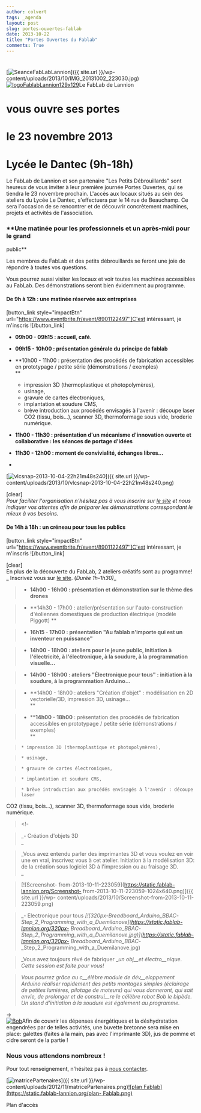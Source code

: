 ```yaml
---
author: colvert
tags: _agenda
layout: post
slug: portes-ouvertes-fablab
date: 2013-10-22
title: "Portes Ouvertes du Fablab"
comments: True
---
```

#
[![SeanceFabLabLannion](https://static.fablab-lannion.org/IMG_20131002_223030-1024x768.jpg)]({{ site.url }}/wp-
content/uploads/2013/10/IMG_20131002_223030.jpg)[![logoFablabLannion129x129](https://static.fablab-lannion.org/logoFablabLannion129x129.png)](https://static.fablab-lannion.org/logoFablabLannion129x129.png)Le
FabLab de Lannion

# vous ouvre ses portes

# le 23 novembre 2013

#  Lycée le Dantec (9h-18h)



Le FabLab de Lannion et son partenaire "Les Petits Débrouillards" sont heureux
de vous inviter à leur première journée Portes Ouvertes, qui se tiendra le 23
novembre prochain. L'accès aux locaux situés au sein des ateliers du Lycée Le
Dantec, s'effectuera par le 14 rue de Beauchamp. Ce sera l'occasion de se
rencontrer et de découvrir concrètement machines, projets et activités de
l'association.

### **Une matinée pour les professionnels et un après-midi pour le grand
public**

Les membres du FabLab et des petits débrouillards se feront une joie de
répondre à toutes vos questions.

Vous pourrez aussi visiter les locaux et voir toutes les machines accessibles
au FabLab. Des démonstrations seront bien évidemment au programme.

#### **De 9h à 12h : une matinée réservée aux entreprises**

[button_link style="impactBtn"
url="https://www.eventbrite.fr/event/8901122497″]C'est intéressant, je
m'inscris ![/button_link]

  * **09h00 - 09h15 : accueil, café.**
  * **09h15 - 10h00 : présentation générale du principe de fablab**
  * **10h00 - 11h00 : présentation des procédés de fabrication accessibles en prototypage / petite série (démonstrations / exemples)  
**

    * impression 3D (thermoplastique et photopolymères),
    * usinage,
    * gravure de cartes électroniques,
    * implantation et soudure CMS,
    * brève introduction aux procédés envisagés à l'avenir : découpe laser CO2 (tissu, bois…), scanner 3D, thermoformage sous vide, broderie numérique.
  * **11h00 - 11h30 : présentation d'un mécanisme d'innovation ouverte et collaborative : les séances de portage d'idées**
  * **11h30 - 12h00 : moment de convivialité, échanges libres…**
  *   
[![vlcsnap-2013-10-04-22h21m48s240](https://static.fablab-lannion.org/vlcsnap-2013-10-04-22h21m48s240-1024x576.png)]({{ site.url }}/wp-content/uploads/2013/10/vlcsnap-2013-10-04-22h21m48s240.png)  

  

  
[clear]  
_Pour faciliter l'organisation n'hésitez pas à vous inscrire sur [le
site](https://www.eventbrite.fr/event/8901122497) et nous indiquer vos
attentes afin de préparer les démonstrations correspondant le mieux à vos
besoins._



#### **De 14h à 18h : un créneau pour tous les publics**

  

  
[button_link style="impactBtn"
url="https://www.eventbrite.fr/event/8901122497″]C'est intéressant, je
m'inscris ![/button_link]

  
[clear]  
En plus de la découverte du FabLab, 2 ateliers créatifs sont au programme! _
Inscrivez vous sur [le site](https://www.eventbrite.fr/event/8901122497).
(_Durée 1h-1h30)__

>   * **14h00 - 16h00 : présentation et démonstration sur le thème des
drones**

>   * **14h30 - 17h00 : atelier/présentation sur l'auto-construction
d'éoliennes domestiques de production électrique (modèle Piggott) **

>   * **16h15 - 17h00 : présentation "Au fablab n'importe qui est un inventeur
en puissance"**

>   * **14h00 - 18h00 : ateliers pour le jeune public, initiation à
l'électricité, à l'électronique, à la soudure, à la programmation visuelle…**

>   * **14h00 - 18h00 : ateliers "Électronique pour tous" : initiation à la
soudure, à la programmation Arduino…**

>   * **14h00 - 18h00 : ateliers "Création d'objet" : modélisation en 2D
vectorielle/3D, impression 3D, usinage…  
>  **

>   * ******14h00 - 18h00**** : présentation des procédés de fabrication
accessibles en prototypage / petite série (démonstrations / exemples)  
>  **

>

>     * impression 3D (thermoplastique et photopolymères),

>     * usinage,

>     * gravure de cartes électroniques,

>     * implantation et soudure CMS,

>     * brève introduction aux procédés envisagés à l'avenir : découpe laser
CO2 (tissu, bois…), scanner 3D, thermoformage sous vide, broderie numérique.

>

>

> &lt;!-

>

> _- Création d'objets 3D  
>  _

>

> _Vous avez entendu parler des imprimantes 3D et vous voulez en voir une en
vrai, inscrivez vous à cet atelier. Initiation à la modélisation 3D: de la
création sous logiciel 3D à l'impression ou au fraisage 3D.  
>  _

>

> [![Screenshot-
from-2013-10-11-223059](https://static.fablab-lannion.org/Screenshot-
from-2013-10-11-223059-1024x640.png)]({{ site.url }}/wp-
content/uploads/2013/10/Screenshot-from-2013-10-11-223059.png)

> _- Electronique pour tous _[![320px-Breadboard_Arduino_BBAC_-
_Step_2_Programming_with_a_Duemilanove](https://static.fablab-lannion.org/320px-
Breadboard_Arduino_BBAC_-
_Step_2_Programming_with_a_Duemilanove.jpg)](https://static.fablab-lannion.org/320px-
Breadboard_Arduino_BBAC_-_Step_2_Programming_with_a_Duemilanove.jpg)

>

> _Vous avez toujours rêvé de fabriquer __un obj__et électro__nique. Cette
session est faite pour vous!_

>

> _Vous pourrez grâce au c__élèbre module de dév__eloppement Arduino réaliser
rapidement des petits montages simples (éclairage de petites lumières,
pilotage de moteurs) qui vous donneront, qui sait envie, de prolonger et de
construi__re le célèbre robot Bob le bipède. Un stand d'initiation à la
soudure est également au programme._

-&gt;  
[![Bob](https://static.fablab-lannion.org/Bob.jpg)](https://static.fablab-lannion.org/Bob.jpg)Afin
de couvrir les dépenses énergétiques et la déshydratation engendrées par de
telles activités, une buvette bretonne sera mise en place: galettes (faites à
la main, pas avec l'imprimante 3D), jus de pomme et cidre seront de la partie
!

###

###

### **Nous vous attendons nombreux !**

Pour tout renseignement, n'hésitez pas à [nous contacter](/contact).

[![matricePartenaires](https://static.fablab-lannion.org/matricePartenaires-300x277.png)]({{ site.url }}/wp-content/uploads/2012/11/matricePartenaires.png)[![plan
Fablab](https://static.fablab-lannion.org/plan-
Fablab.png)](https://static.fablab-lannion.org/plan-Fablab.png)

Plan d'accès


